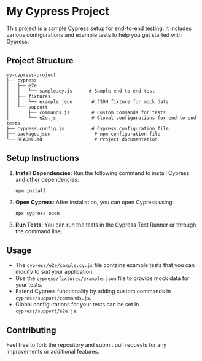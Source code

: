# My Cypress Project

This project is a sample Cypress setup for end-to-end testing. It includes various configurations and example tests to help you get started with Cypress.

## Project Structure

```
my-cypress-project
├── cypress
│   ├── e2e
│   │   └── sample.cy.js      # Sample end-to-end test
│   ├── fixtures
│   │   └── example.json       # JSON fixture for mock data
│   └── support
│       ├── commands.js        # Custom commands for tests
│       └── e2e.js             # Global configurations for end-to-end tests
├── cypress.config.js          # Cypress configuration file
├── package.json                # npm configuration file
└── README.md                   # Project documentation
```

## Setup Instructions

1. **Install Dependencies**: Run the following command to install Cypress and other dependencies:
   ```
   npm install
   ```

2. **Open Cypress**: After installation, you can open Cypress using:
   ```
   npx cypress open
   ```

3. **Run Tests**: You can run the tests in the Cypress Test Runner or through the command line.

## Usage

- The `cypress/e2e/sample.cy.js` file contains example tests that you can modify to suit your application.
- Use the `cypress/fixtures/example.json` file to provide mock data for your tests.
- Extend Cypress functionality by adding custom commands in `cypress/support/commands.js`.
- Global configurations for your tests can be set in `cypress/support/e2e.js`.

## Contributing

Feel free to fork the repository and submit pull requests for any improvements or additional features.